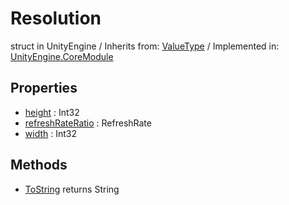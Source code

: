 # Resolution
struct in UnityEngine
 / Inherits from: <a href="https://docs.unity3d.com/6000.2/Documentation/ScriptReference/ValueType.html">ValueType</a> / Implemented in: <a href="https://docs.unity3d.com/6000.2/Documentation/ScriptReference/UnityEngine.CoreModule.html">UnityEngine.CoreModule</a>

## Properties
- <a href="https://docs.unity3d.com/6000.2/Documentation/ScriptReference/Resolution-height.html">height</a> : Int32
- <a href="https://docs.unity3d.com/6000.2/Documentation/ScriptReference/Resolution-refreshRateRatio.html">refreshRateRatio</a> : RefreshRate
- <a href="https://docs.unity3d.com/6000.2/Documentation/ScriptReference/Resolution-width.html">width</a> : Int32

## Methods
- <a href="https://docs.unity3d.com/6000.2/Documentation/ScriptReference/Resolution.ToString.html">ToString</a> returns String
